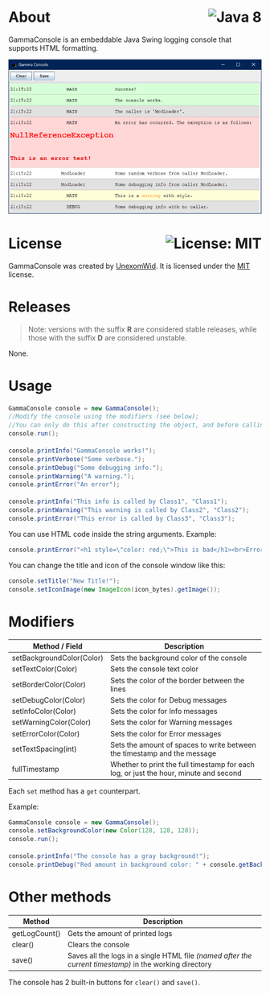 # About <a href="https://www.oracle.com/technetwork/java/javase/overview/java8-2100321.html"><img align="right" src="https://img.shields.io/badge/Java-8-B07219?logo=java" alt="Java 8" /></a>

GammaConsole is an embeddable Java Swing logging console that supports HTML formatting.

![UI](img/example.png)

# License <a href="https://github.com/UnexomWid/GammaConsole/blob/master/LICENSE"><img align="right" src="https://img.shields.io/badge/License-MIT-blue.svg" alt="License: MIT" /></a>

GammaConsole was created by [UnexomWid](https://uw.exom.dev). It is licensed under the [MIT](https://github.com/UnexomWid/GammaConsole/blob/master/LICENSE) license.

# Releases

>Note: versions with the suffix **R** are considered stable releases, while those with the suffix **D** are considered unstable.

None.

# Usage

```java
GammaConsole console = new GammaConsole();
//Modify the console using the modifiers (see below);
//You can only do this after constructing the object, and before calling the run() method.
console.run();

console.printInfo("GammaConsole works!");
console.printVerbose("Some verbose.");
console.printDebug("Some debugging info.");
console.printWarning("A warning.");
console.printError("An error");

console.printInfo("This info is called by Class1", "Class1");
console.printWarning("This warning is called by Class2", "Class2");
console.printError("This error is called by Class3", "Class3");
```

You can use HTML code inside the string arguments. Example:

```java
console.printError("<h1 style=\"color: red;\">This is bad</h1><br>Error details go below.");
```

You can change the title and icon of the console window like this:

```java
console.setTitle("New Title!");
console.setIconImage(new ImageIcon(icon_bytes).getImage());
```

# Modifiers

| Method / Field            | Description                                                                           |
|---------------------------|---------------------------------------------------------------------------------------|
| setBackgroundColor(Color) | Sets the background color of the console                                              |
| setTextColor(Color)       | Sets the console text color                                                           |
| setBorderColor(Color)     | Sets the color of the border between the lines                                        |
| setDebugColor(Color)      | Sets the color for Debug messages                                                     |
| setInfoColor(Color)       | Sets the color for Info messages                                                      | 
| setWarningColor(Color)    | Sets the color for Warning messages                                                   |
| setErrorColor(Color)      | Sets the color for Error messages                                                     |
| setTextSpacing(int)       | Sets the amount of spaces to write between the timestamp and the message              |
| fullTimestamp             | Whether to print the full timestamp for each log, or just the hour, minute and second |

Each `set` method has a `get` counterpart.

Example:

```java
GammaConsole console = new GammaConsole();
console.setBackgroundColor(new Color(128, 128, 128));
console.run();

console.printInfo("The console has a gray background!");
console.printDebug("Red amount in background color: " + console.getBackgroundColor.getRed());

```

# Other methods


| Method        | Description                                                                                             |
|---------------|---------------------------------------------------------------------------------------------------------|
| getLogCount() | Gets the amount of printed logs                                                                         |
| clear()       | Clears the console                                                                                      |
| save()        | Saves all the logs in a single HTML file *(named after the current timestamp)* in the working directory |

The console has 2 built-in buttons for `clear()` and `save()`.
